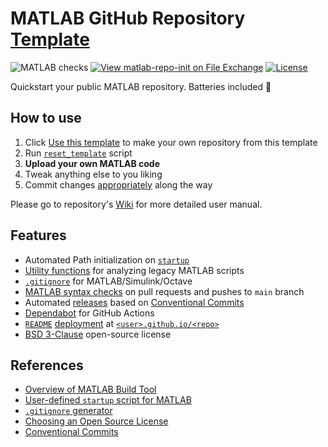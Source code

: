 # MATLAB GitHub Repository [Template](https://github.com/djmaxus/matlab-repo-init)

![MATLAB checks](../../actions/workflows/matlab-ci.yml/badge.svg)
[![View matlab-repo-init on File Exchange](https://www.mathworks.com/matlabcentral/images/matlab-file-exchange.svg)](https://uk.mathworks.com/matlabcentral/fileexchange/171364-matlab-repo-init)
[![License](https://img.shields.io/badge/License-BSD_3--Clause-blue.svg)](https://opensource.org/licenses/BSD-3-Clause)

Quickstart your public MATLAB repository. Batteries included 🔋

## How to use

1. Click [Use this template][github-use-template]
to make your own repository from this template
2. Run [`reset_template`](./reset_template.m) script
3. **Upload your own MATLAB code**
4. Tweak anything else to you liking
5. Commit changes [appropriately][conventional-commits] along the way

Please go to repository's [Wiki][wiki] for more detailed user manual.

## Features

- Automated Path initialization on [`startup`](startup.m)
- [Utility functions](util/) for analyzing legacy MATLAB scripts
- [`.gitignore`](.gitignore) for MATLAB/Simulink/Octave
- [MATLAB syntax checks](.github/workflows/matlab-ci.yml)
on pull requests and pushes to `main` branch
- Automated [releases](.github/workflows/release-please.yml)
based on [Conventional Commits](.github/workflows/commitlint.yml)
- [Dependabot](.github/dependabot.yml) for GitHub Actions
- [`README`](README.md) [deployment](.github/workflows/webpage.yml) at [`<user>.github.io/<repo>`](https://djmaxus.github.io/matlab-repo-init)
- [BSD 3-Clause](LICENSE) open-source license

## References

- [Overview of MATLAB Build Tool](https://mathworks.com/help/matlab/matlab_prog/overview-of-matlab-build-tool.html)
- [User-defined `startup` script for MATLAB](https://mathworks.com/help/matlab/ref/startup.html)
- [`.gitignore` generator](https://gitignore.io)
- [Choosing an Open Source License](https://choosealicense.com/)
- [Conventional Commits][conventional-commits]

[github-use-template]: https://docs.github.com/en/repositories/creating-and-managing-repositories/creating-a-repository-from-a-template
[conventional-commits]: https://www.conventionalcommits.org
[wiki]: https://github.com/djmaxus/matlab-repo-init/wiki

